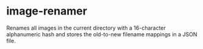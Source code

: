 # image-renamer
 Renames all images in the current directory with a 16-character alphanumeric hash and stores the old-to-new filename mappings in a JSON file.
